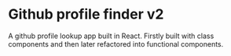 # Github profile finder v2

A github profile lookup app built in React. Firstly built with class components and then later refactored into functional components.


